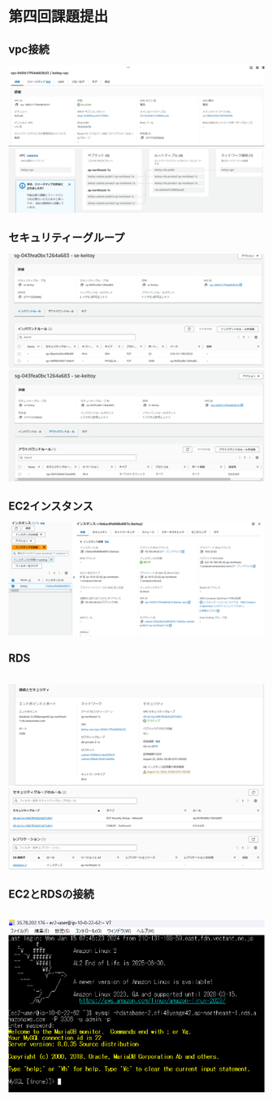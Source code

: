 # 第四回課題提出

## vpc接続
![vpc](img/vpc2.png)
![vpc](img/vpcmap.png)



## セキュリティーグループ

![security](img/ec2inb.png)
![security](img/ec2outb.png)



## EC2インスタンス

 ![instance](img/instance2.png)

## RDS


　![db](img/dbin.png)
　![db](img/dbse.png)



## EC2とRDSの接続

　![EC2RDS](img/ssh3.png)


